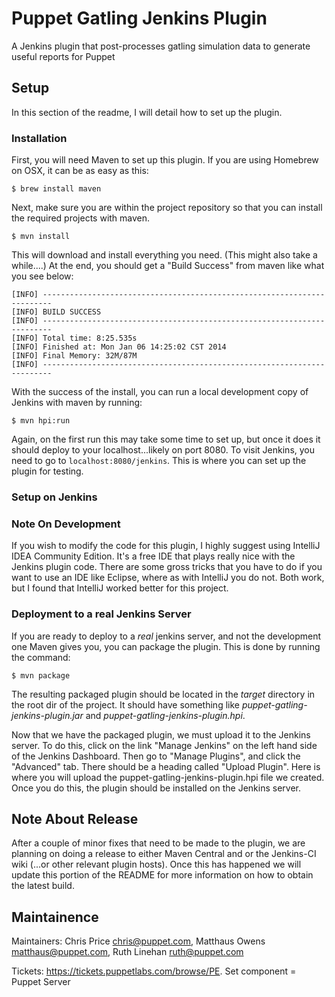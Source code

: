Puppet Gatling Jenkins Plugin
================================

A Jenkins plugin that post-processes gatling simulation data to generate useful reports for Puppet

## Setup

In this section of the readme, I will detail how to set up the plugin.

### Installation

First, you will need Maven to set up this plugin. If you are using Homebrew on OSX, it can be as easy as this:

    $ brew install maven

Next, make sure you are within the project repository so that you can install the required projects with maven.

    $ mvn install

This will download and install everything you need. (This might also take a while....) At the end, you should get a "Build Success" from maven like what you see below:

    [INFO] ------------------------------------------------------------------------
    [INFO] BUILD SUCCESS
    [INFO] ------------------------------------------------------------------------
    [INFO] Total time: 8:25.535s
    [INFO] Finished at: Mon Jan 06 14:25:02 CST 2014
    [INFO] Final Memory: 32M/87M
    [INFO] ------------------------------------------------------------------------

With the success of the install, you can run a local development copy of Jenkins with maven by running:

    $ mvn hpi:run

Again, on the first run this may take some time to set up, but once it does it should deploy to your localhost...likely on port 8080. To visit Jenkins, you need to go to `localhost:8080/jenkins`. This is where you can set up the plugin for testing.

### Setup on Jenkins

### Note On Development

If you wish to modify the code for this plugin, I highly suggest using IntelliJ IDEA Community Edition. It's a free IDE that plays really nice with the Jenkins plugin code. There are some gross tricks that you have to do if you want to use an IDE like Eclipse, where as with IntelliJ you do not. Both work, but I found that IntelliJ worked better for this project.

### Deployment to a real Jenkins Server

If you are ready to deploy to a _real_ jenkins server, and not the development one Maven gives you, you can package the plugin. This is done by running the command:

    $ mvn package

The resulting packaged plugin should be located in the _target_ directory in the root dir of the project. It should have something like _puppet-gatling-jenkins-plugin.jar_ and _puppet-gatling-jenkins-plugin.hpi_.

Now that we have the packaged plugin, we must upload it to the Jenkins server. To do this, click on the link "Manage Jenkins" on the left hand side of the Jenkins Dashboard. Then go to "Manage Plugins", and click the "Advanced" tab. There should be a heading called "Upload Plugin". Here is where you will upload the puppet-gatling-jenkins-plugin.hpi file we created. Once you do this, the plugin should be installed on the Jenkins server.

## Note About Release

After a couple of minor fixes that need to be made to the plugin, we are planning on doing a release to either Maven Central and or the Jenkins-CI wiki (...or other relevant plugin hosts). Once this has happened we will update this portion of the README for more information on how to obtain the latest build.

## Maintainence

Maintainers: Chris Price <chris@puppet.com>, Matthaus Owens <matthaus@puppet.com>, Ruth Linehan <ruth@puppet.com>

Tickets: https://tickets.puppetlabs.com/browse/PE. Set component = Puppet Server
